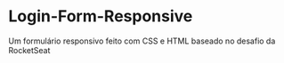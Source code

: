 # Login-Form-Responsive
Um formulário responsivo feito com CSS e HTML baseado no desafio da RocketSeat
